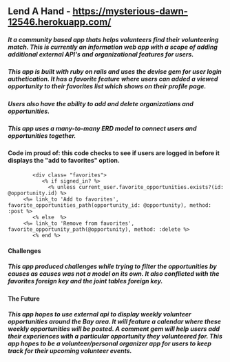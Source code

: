 ## Lend A Hand - https://mysterious-dawn-12546.herokuapp.com/

##### It a community based app thats helps volunteers find their volunteering match. This is currently an information web app with a scope of adding additional external API's and organizational features for users.

##### This app is built with ruby on rails and uses the devise gem for user login authetication. It has a favorite feature where users can added a viewed opportunity to their favorites list which shows on their profile page. 

##### Users also have the ability to add and delete organizations and opportunities.

##### This app uses a many-to-many ERD model to connect users and opportunities together.

#### Code im proud of: this code checks to see if users are logged in before it displays the "add to favorites" option.

            <div class= "favorites"> 
               <% if signed_in? %>
                 <% unless current_user.favorite_opportunities.exists?(id: @opportunity.id) %>
		 <%= link_to 'Add to favorites', favorite_opportunities_path(opportunity_id: @opportunity), method: :post %>
	        <% else  %>
		 <%= link_to 'Remove from favorites', favorite_opportunity_path(@opportunity), method: :delete %>
	        <% end %>

#### Challenges

##### This app produced challenges while trying to filter the opportunities by causes as causes was not a model on its own. It also conflicted with the favorites foreign key and the joint tables foreign key. 
 


#### The Future

##### This app hopes to use external api to display weekly volunteer opportunities around the Bay area. It will feature a calendar where these weekly opportunities will be posted. A comment gem will help users add their experiences with a particular opportunity they volunteered for. This app hopes to be a volunteer/personal organizer app for users to keep track for their upcoming volunteer events.


